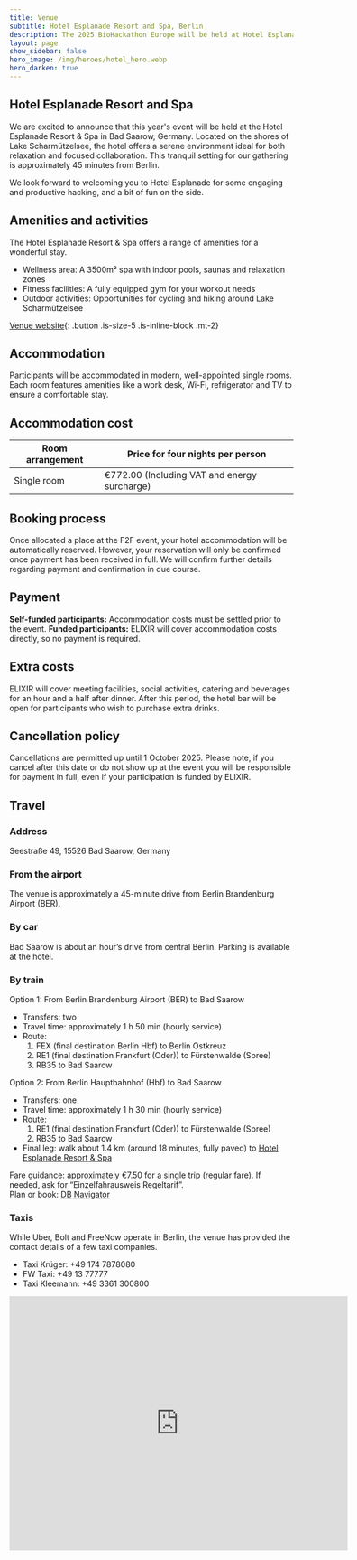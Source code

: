 ```yaml
---
title: Venue
subtitle: Hotel Esplanade Resort and Spa, Berlin
description: The 2025 BioHackathon Europe will be held at Hotel Esplanade Resort and Spa, Bad Saarow.
layout: page
show_sidebar: false
hero_image: /img/heroes/hotel_hero.webp
hero_darken: true
---
```


## Hotel Esplanade Resort and Spa
We are excited to announce that this year's event will be held at the Hotel Esplanade Resort & Spa in Bad Saarow, Germany. Located on the shores of Lake Scharmützelsee, the hotel offers a serene environment ideal for both relaxation and focused collaboration. This tranquil setting for our gathering is approximately 45 minutes from Berlin.

We look forward to welcoming you to Hotel Esplanade for some engaging and productive hacking, and a bit of fun on the side.

## Amenities and activities
The Hotel Esplanade Resort & Spa offers a range of amenities for a wonderful stay.
 * Wellness area: A 3500m² spa with indoor pools, saunas and relaxation zones
 * Fitness facilities: A fully equipped gym for your workout needs
 * Outdoor activities: Opportunities for cycling and hiking around Lake Scharmützelsee

[Venue website](https://www.esplanade-resort.de/){: .button .is-size-5 .is-inline-block .mt-2}

## Accommodation
Participants will be accommodated in modern, well-appointed single rooms. Each room features amenities like a work desk, Wi-Fi, refrigerator and TV to ensure a comfortable stay. 

## Accommodation cost

| Room arrangement    | Price for four nights per person |
| -------- | ------- |
| Single room	  | €772.00 (Including VAT and energy surcharge) | 

## Booking process
Once allocated a place at the F2F event, your hotel accommodation will be automatically reserved. However, your reservation will only be confirmed once payment has been received in full. We will confirm further details regarding payment and confirmation in due course.

## Payment
**Self-funded participants:** Accommodation costs must be settled prior to the event. 
**Funded participants:** ELIXIR will cover accommodation costs directly, so no payment is required. 

## Extra costs
ELIXIR will cover meeting facilities, social activities, catering and beverages for an hour and a half after dinner. After this period, the hotel bar will be open for participants who wish to purchase extra drinks. 

## Cancellation policy
Cancellations are permitted up until 1 October 2025. Please note, if you cancel after this date or do not show up at the event you will be responsible for payment in full, even if your participation is funded by ELIXIR. 

## Travel

### Address
Seestraße 49, 15526 Bad Saarow, Germany

### From the airport
The venue is approximately a 45-minute drive from Berlin Brandenburg Airport (BER).

### By car
Bad Saarow is about an hour’s drive from central Berlin. Parking is available at the hotel.

### By train

Option 1: From Berlin Brandenburg Airport (BER) to Bad Saarow  
- Transfers: two  
- Travel time: approximately 1 h 50 min (hourly service)  
- Route:  
  1) FEX (final destination Berlin Hbf) to Berlin Ostkreuz  
  2) RE1 (final destination Frankfurt (Oder)) to Fürstenwalde (Spree)  
  3) RB35 to Bad Saarow

Option 2: From Berlin Hauptbahnhof (Hbf) to Bad Saarow  
- Transfers: one  
- Travel time: approximately 1 h 30 min (hourly service)  
- Route:  
  1) RE1 (final destination Frankfurt (Oder)) to Fürstenwalde (Spree)  
  2) RB35 to Bad Saarow  
- Final leg: walk about 1.4 km (around 18 minutes, fully paved) to [Hotel Esplanade Resort & Spa](https://www.esplanade-resort.de/)

Fare guidance: approximately €7.50 for a single trip (regular fare). If needed, ask for “Einzelfahrausweis Regeltarif”.  
Plan or book: [DB Navigator](https://int.bahn.de/en/buchung/start?vbid=8c55c12e-e7a1-4fd6-a2bf-4c45f7919f5c)

### Taxis
While Uber, Bolt and FreeNow operate in Berlin, the venue has provided the contact details of a few taxi companies.
- Taxi Krüger: +49 174 7878080  
- FW Taxi: +49 13 77777  
- Taxi Kleemann: +49 3361 300800

<iframe src="https://www.google.com/maps/embed?pb=!1m18!1m12!1m3!1d2570.5545085927624!2d14.046963350682926!3d52.29175952773259!2m3!1f0!2f0!3f0!3m2!1i1024!2i768!4f13.1!3m3!1m2!1s0x47078a0258fe21a3%3A0xa6c15d8aff907ccb!2sHotel%20Esplanade%20Resort%20%26%20Spa!5e0!3m2!1sen!2suk!4v1740759371748!5m2!1sen!2suk" width="600" height="450" style="border:0;" allowfullscreen="" loading="lazy" referrerpolicy="no-referrer-when-downgrade"></iframe>
